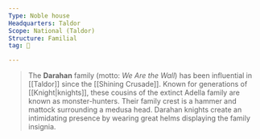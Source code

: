 ```yaml
---
Type: Noble house
Headquarters: Taldor
Scope: National (Taldor)
Structure: Familial
tag: 👥

---
```


> The **Darahan** family (motto: *We Are the Wall*) has been influential in [[Taldor]] since the [[Shining Crusade]]. Known for generations of [[Knight|knights]], these cousins of the extinct Adella family are known as monster-hunters. Their family crest is a hammer and mattock surrounding a medusa head. Darahan knights create an intimidating presence by wearing great helms displaying the family insignia. 







